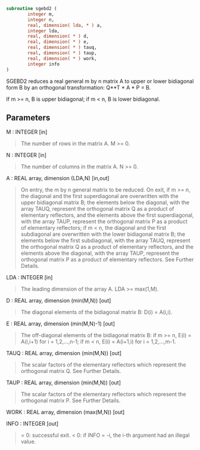 ```fortran
subroutine sgebd2 (
        integer m,
        integer n,
        real, dimension( lda, * ) a,
        integer lda,
        real, dimension( * ) d,
        real, dimension( * ) e,
        real, dimension( * ) tauq,
        real, dimension( * ) taup,
        real, dimension( * ) work,
        integer info
)
```

SGEBD2 reduces a real general m by n matrix A to upper or lower
bidiagonal form B by an orthogonal transformation: Q\*\*T \* A \* P = B.

If m >= n, B is upper bidiagonal; if m < n, B is lower bidiagonal.

## Parameters
M : INTEGER [in]
> The number of rows in the matrix A.  M >= 0.

N : INTEGER [in]
> The number of columns in the matrix A.  N >= 0.

A : REAL array, dimension (LDA,N) [in,out]
> On entry, the m by n general matrix to be reduced.
> On exit,
> if m >= n, the diagonal and the first superdiagonal are
> overwritten with the upper bidiagonal matrix B; the
> elements below the diagonal, with the array TAUQ, represent
> the orthogonal matrix Q as a product of elementary
> reflectors, and the elements above the first superdiagonal,
> with the array TAUP, represent the orthogonal matrix P as
> a product of elementary reflectors;
> if m < n, the diagonal and the first subdiagonal are
> overwritten with the lower bidiagonal matrix B; the
> elements below the first subdiagonal, with the array TAUQ,
> represent the orthogonal matrix Q as a product of
> elementary reflectors, and the elements above the diagonal,
> with the array TAUP, represent the orthogonal matrix P as
> a product of elementary reflectors.
> See Further Details.

LDA : INTEGER [in]
> The leading dimension of the array A.  LDA >= max(1,M).

D : REAL array, dimension (min(M,N)) [out]
> The diagonal elements of the bidiagonal matrix B:
> D(i) = A(i,i).

E : REAL array, dimension (min(M,N)-1) [out]
> The off-diagonal elements of the bidiagonal matrix B:
> if m >= n, E(i) = A(i,i+1) for i = 1,2,...,n-1;
> if m < n, E(i) = A(i+1,i) for i = 1,2,...,m-1.

TAUQ : REAL array, dimension (min(M,N)) [out]
> The scalar factors of the elementary reflectors which
> represent the orthogonal matrix Q. See Further Details.

TAUP : REAL array, dimension (min(M,N)) [out]
> The scalar factors of the elementary reflectors which
> represent the orthogonal matrix P. See Further Details.

WORK : REAL array, dimension (max(M,N)) [out]

INFO : INTEGER [out]
> = 0: successful exit.
> < 0: if INFO = -i, the i-th argument had an illegal value.
